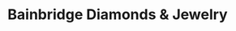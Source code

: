 ---
title: "Bainbridge Diamonds & Jewelry"
url: /bainbridge-island/bainbridge-diamonds-and-jewelry/
shop: jewelry
---